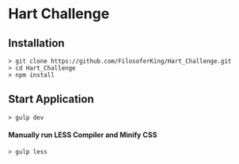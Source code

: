 # Hart Challenge

## Installation

    > git clone https://github.com/FilosoferKing/Hart_Challenge.git
    > cd Hart_Challenge
    > npm install
    
## Start Application

    > gulp dev
    
#### Manually run LESS Compiler and Minify CSS

    > gulp less
